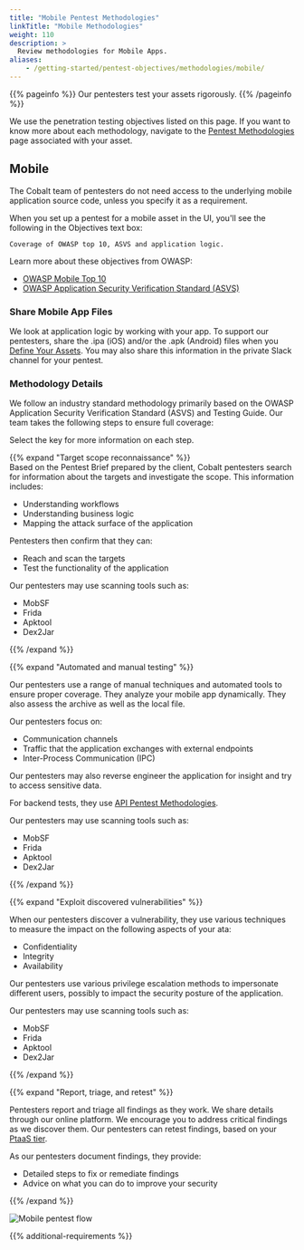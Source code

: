 ```yaml
---
title: "Mobile Pentest Methodologies"
linkTitle: "Mobile Methodologies"
weight: 110
description: >
  Review methodologies for Mobile Apps.
aliases:
    - /getting-started/pentest-objectives/methodologies/mobile/
---
```


{{% pageinfo %}}
Our pentesters test your assets rigorously.
{{% /pageinfo %}}

We use the penetration testing objectives listed on this page. If you want to know more
about each methodology, navigate to the [Pentest Methodologies](..) page associated with your asset.

## Mobile

The Cobalt team of pentesters do not need access to the underlying mobile application source code,
unless you specify it as a requirement.

When you set up a pentest for a mobile asset in the UI, you'll see the following in the
Objectives text box:

```
Coverage of OWASP top 10, ASVS and application logic.
```

Learn more about these objectives from OWASP:

- [OWASP Mobile Top 10](https://owasp.org/www-project-mobile-top-10)
- [OWASP Application Security Verification Standard (ASVS)](https://owasp.org/www-project-application-security-verification-standard)

### Share Mobile App Files

We look at application logic by working with your app. To support our pentesters, share the .ipa (iOS) and/or the .apk (Android) 
files when you [Define Your Assets](/getting-started/assets/). You may also share this information in the private Slack channel
for your pentest.

### Methodology Details

We follow an industry standard methodology primarily based on the OWASP Application Security
Verification Standard (ASVS) and Testing Guide. Our team takes the following steps to ensure
full coverage:

Select the <i style="font-size:x-large; color: #0047AB" class="fas fa-chevron-right"></i> key for more information on each step.

{{% expand "Target scope reconnaissance" %}}
</br>
Based on the Pentest Brief prepared by the client, Cobalt pentesters search for
information about the targets and investigate the scope. This information
includes:

- Understanding workflows
- Understanding business logic
- Mapping the attack surface of the application

Pentesters then confirm that they can:

- Reach and scan the targets
- Test the functionality of the application

Our pentesters may use scanning tools such as:

- MobSF
- Frida
- Apktool
- Dex2Jar

{{% /expand %}}

{{% expand "Automated and manual testing" %}}
</br>

Our pentesters use a range of manual techniques and automated tools to ensure
proper coverage. They analyze your mobile app dynamically. They also
assess the archive as well as the local file.

Our pentesters focus on:

- Communication channels
- Traffic that the application exchanges with external endpoints
- Inter-Process Communication (IPC)

Our pentesters may also reverse engineer the application for insight and try to access sensitive data.

For backend tests, they use [API Pentest Methodologies](/platform-deep-dive/pentests/pentest-process/methodologies/api-methodologies/).

Our pentesters may use scanning tools such as:

- MobSF
- Frida
- Apktool
- Dex2Jar

{{% /expand %}}

{{% expand "Exploit discovered vulnerabilities" %}}
</br>

When our pentesters discover a vulnerability, they use various techniques to measure the impact on
the following aspects of your  ata:

- Confidentiality
- Integrity
- Availability

Our pentesters use various privilege escalation methods to impersonate different users, possibly
to impact the security posture of the application.

Our pentesters may use scanning tools such as:

- MobSF
- Frida
- Apktool
- Dex2Jar

{{% /expand %}}

{{% expand "Report, triage, and retest" %}}
</br>

Pentesters report and triage all findings as they work. We share details through our online platform. 
We encourage you to address critical findings as we discover them. Our pentesters can retest findings, based
on your [PtaaS tier](/platform-deep-dive/credits/ptaas-tiers/).

As our pentesters document findings, they provide:

- Detailed steps to fix or remediate findings
- Advice on what you can do to improve your security

{{% /expand %}}

![Mobile pentest flow](/gsg/MobilePentest.png)

{{% additional-requirements %}}
